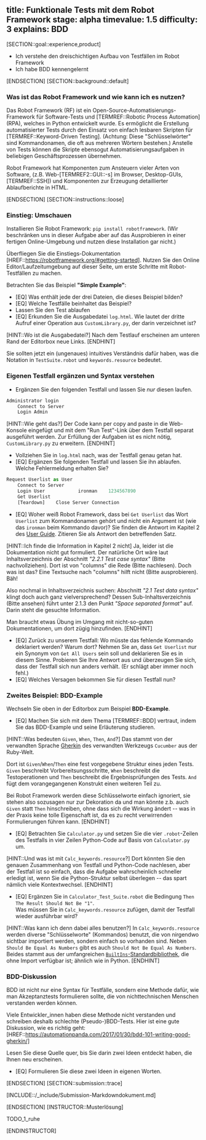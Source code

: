 title: Funktionale Tests mit dem Robot Framework
stage: alpha
timevalue: 1.5
difficulty: 3
explains: BDD
---

[SECTION::goal::experience,product]

- Ich verstehe den dreischichtigen Aufbau von Testfällen im Robot Framework
- Ich habe BDD kennengelernt

[ENDSECTION]
[SECTION::background::default]

### Was ist das Robot Framework und wie kann ich es nutzen?

Das Robot Framework (RF) ist ein Open-Source-Automatisierungs-Framework für Software-Tests und
[TERMREF::Robotic Process Automation] (RPA), welches in Python entwickelt wurde.
Es ermöglicht die Erstellung automatisierter Tests durch den
Einsatz von einfach lesbaren Skripten für [TERMREF::Keyword-Driven Testing].
(Achtung: Diese "Schlüsselwörter" sind Kommandonamen, die oft aus mehreren Wörtern bestehen.)
Anstelle von Tests können die Skripte ebensogut Automatisierungsaufgaben in beliebigen
Geschäftsprozessen übernehmen.

Robot Framework hat Komponenten zum Ansteuern vieler Arten von Software,
(z.B. Web-[TERMREF2::GUI::-s] im Browser, Desktop-GUIs, [TERMREF::SSH])
und Komponenten zur Erzeugung detaillierter Ablaufberichte in HTML.

[ENDSECTION]
[SECTION::instructions::loose]

### Einstieg: Umschauen

Installieren Sie Robot Framework:
`pip install robotframework`.
(Wir beschränken uns in dieser Aufgabe aber auf das Ausprobieren in einer
fertigen Online-Umgebung und nutzen diese Installation gar nicht.)

Überfliegen Sie die Einstiegs-Dokumentation
[HREF::https://robotframework.org/#getting-started].
Nutzen Sie den Online Editor/Laufzeitumgebung auf dieser Seite, 
um erste Schritte mit Robot-Testfällen zu machen.

Betrachten Sie das Beispiel **"Simple Example"**:

- [EQ] Was enthält jede der drei Dateien, die dieses Beispiel bilden?
- [EQ] Welche Testfälle beinhaltet das Beispiel?
- Lassen Sie den Test ablaufen
- [EQ] Erkunden Sie die Ausgabedatei `log.html`.
  Wie lautet der dritte Aufruf einer Operation aus `CustomLibrary.py`, der darin verzeichnet ist?

[HINT::Wo ist die Ausgabedatei?]
Nach dem Testlauf erscheinen am unteren Rand der Editorbox neue Links.
[ENDHINT]

Sie sollten jetzt ein (ungenaues) intuitives Verständnis dafür haben,
was die Notation in `TestSuite.robot` und `keywords.resource` bedeutet.


### Eigenen Testfall ergänzen und Syntax verstehen

- Ergänzen Sie den folgenden Testfall und lassen Sie _nur_ diesen laufen.

```python
Administrator login
    Connect to Server
    Login Admin
```

[HINT::Wie geht das?]
Der Code kann per copy and paste in die Web-Konsole eingefügt und mit dem 
"Run Test"-Link über dem Testfall separat ausgeführt werden.
Zur Erfüllung der Aufgaben ist es nicht nötig, `CustomLibrary.py` zu erweitern.
[ENDHINT]

- Vollziehen Sie in `log.html` nach, was der Testfall genau getan hat.
- [EQ] Ergänzen Sie folgenden Testfall und lassen Sie ihn ablaufen.
  Welche Fehlermeldung erhalten Sie?

```python
Request Userlist as User
    Connect to Server
    Login User            ironman    1234567890
    Get Userlist
    [Teardown]    Close Server Connection
```

- [EQ] Woher weiß Robot Framework, dass bei `Get Userlist` das Wort `Userlist`
  zum Kommandonamen gehört und nicht ein Argument ist (wie das `ironman` beim Kommando davor)?
  Sie finden die Antwort im Kapitel 2 des 
  [User Guide](https://robotframework.org/robotframework/latest/RobotFrameworkUserGuide.html).
  Zitieren Sie als Antwort den betreffenden Satz.

[HINT::Ich finde die Information in Kapitel 2 nicht]
Ja, leider ist die Dokumentation nicht gut formuliert.
Der natürliche Ort wäre laut Inhaltsverzeichnis der Abschnitt _"2.2.1 Test case syntax"_
(Bitte nachvollziehen).
Dort ist von "columns" die Rede (Bitte nachlesen). Doch was ist das?
Eine Textsuche nach "columns" hilft nicht (Bitte ausprobieren). Bäh!

Also nochmal in Inhaltsverzeichnis suchen: 
Abschnitt _"2.1 Test data syntax"_ klingt doch auch ganz vielversprechend?
Dessen Sub-Inhaltsverzeichnis (Bitte ansehen) führt unter 2.1.3 den Punkt _"Space separated format"_ auf.
Darin steht die gesuchte Information.

Man braucht etwas Übung im Umgang mit nicht-so-guten Dokumentationen, 
um dort zügig hinzufinden.
[ENDHINT]

- [EQ] Zurück zu unserem Testfall: Wo müsste das fehlende Kommando deklariert werden? Warum dort?
  Nehmen Sie an, dass `Get Userlist` nur ein Synonym von `Get All Users` sein soll
  und deklarieren Sie es in diesem Sinne.
  Probieren Sie Ihre Antwort aus und überzeugen Sie sich, dass der Testfall sich nun anders verhält.
  (Er schlägt aber immer noch fehl.)
- [EQ] Welches Versagen bekommen Sie für diesen Testfall nun?


### Zweites Beispiel: BDD-Example

Wechseln Sie oben in der Editorbox zum Beispiel **BDD-Example**.

- [EQ] Machen Sie sich mit dem Thema [TERMREF::BDD] vertraut, indem Sie das BDD-Example
  und seine Erläuterung studieren. 

[HINT::Was bedeuten `Given`, `When`, `Then`, `And`?]
Das stammt von der verwandten Sprache 
[Gherkin](https://en.wikipedia.org/wiki/Cucumber_(software)#Gherkin_language) 
des verwandten Werkzeugs `Cucumber` aus der Ruby-Welt.

Dort ist `Given`/`When`/`Then` eine fest vorgegebene Struktur eines jeden Tests.
`Given` beschreibt Vorbereitsungsschritte,
`When` beschreibt die Testoperationen und
`Then` beschreibt die Ergebnisprüfungen des Tests.
`And` fügt dem vorangegangenen Konstrukt einen weiteren Teil zu.

Bei Robot Framework werden diese Schlüsselworte einfach ignoriert,
sie stehen also sozusagen nur zur Dekoration da und man könnte z.b. auch `Given` statt `Then`
hinschreiben, ohne dass sich die Wirkung ändert -- was in der Praxis keine tolle Eigenschaft
ist, da es zu recht verwirrenden Formulierungen führen kann.
[ENDHINT]

- [EQ] Betrachten Sie `Calculator.py` und setzen Sie die vier `.robot`-Zeilen des Testfalls
  in vier Zeilen Python-Code auf Basis von `Calculator.py` um.

[HINT::Und was ist mit `Calc_keywords.resource`?]
Dort könnten Sie den genauen Zusammenhang von Testfall und Python-Code nachlesen,
aber der Testfall ist so einfach, dass die Aufgabe wahrscheinlich schneller erledigt ist,
wenn Sie die Python-Struktur selbst überlegen -- das spart nämlich viele Kontextwechsel.
[ENDHINT]

- [EQ] Ergänzen Sie in `Calculator_Test_Suite.robot` die Bedingung 
  `Then The Result Should Not Be "1"`.  
  Was müssen Sie in `Calc_keywords.resource` zufügen, damit der Testfall wieder ausführbar wird?

[HINT::Was kann ich denn dabei alles benutzen?]
In `Calc_keywords.resource` werden diverse "Schlüsselworte" (Kommandos) benutzt,
die von nirgendwo sichtbar importiert werden, sondern einfach so vorhanden sind.
Neben `Should Be Equal As Numbers` gibt es auch `Should Not Be Equal As Numbers`.
Beides stammt aus der umfangreichen
[`BuiltIns`-Standardbibliothek](https://robotframework.org/robotframework/latest/RobotFrameworkUserGuide.html#standard-libraries),
die ohne Import verfügbar ist; ähnlich wie in Python.
[ENDHINT]


### BDD-Diskussion

BDD ist nicht nur eine Syntax für Testfälle, sondern eine Methode dafür,
wie man Akzeptanztests formulieren sollte, die von nichttechnischen Menschen
verstanden werden können.

Viele Entwickler_innen haben diese Methode nicht verstanden und schreiben deshalb
schlechte (Pseudo-)BDD-Tests.
Hier ist eine gute Diskussion, wie es richtig geht:
[HREF::https://automationpanda.com/2017/01/30/bdd-101-writing-good-gherkin/]

Lesen Sie diese Quelle quer, bis Sie darin zwei Ideen entdeckt haben,
die Ihnen neu erscheinen.

- [EQ] Formulieren Sie diese zwei Ideen in eigenen Worten.

[ENDSECTION]
[SECTION::submission::trace]

[INCLUDE::/_include/Submission-Markdowndokument.md]

[ENDSECTION]
[INSTRUCTOR::Musterlösung]

TODO_1_ruhe

[ENDINSTRUCTOR]
